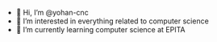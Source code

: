 - 👋 Hi, I’m @yohan-cnc
- 👀 I’m interested in everything related to computer science
- 🌱 I’m currently learning computer science at EPITA
